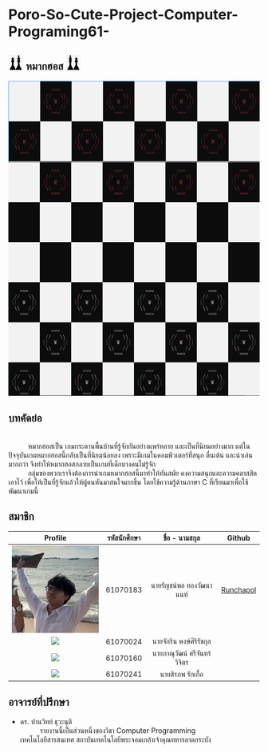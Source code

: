 # Poro-So-Cute-Project-Computer-Programing61-
## <a><img src="img/01.jpg" width="30px"></a> หมากฮอส <a><img src="img/02.jpg" width="30px"></a>
![](/img/03.png)
## บทคัดย่อ
<br>&nbsp;&nbsp;&nbsp;&nbsp;&nbsp;&nbsp;&nbsp;&nbsp;&nbsp;&nbsp;หมากฮอสเป็น เกมกระดานพื้นบ้านที่รู้จักกันอย่างแพร่หลาย และเป็นที่นิยมอย่างมาก แต่ในปัจจุบันเกมหมากฮอสนี้กลับเป็นที่นิยมน้อยลง เพราะมีเกมในคอมพิวเตอร์ที่สนุก ตื่นเต้น และน่าเล่นมากกว่า จึงทำให้หมากฮอสกลายเป็นเกมที่เด็กบางคนไม่รู้จัก 
<br>&nbsp;&nbsp;&nbsp;&nbsp;&nbsp;&nbsp;&nbsp;&nbsp;&nbsp;&nbsp;กลุ่มของพวกเราจึงต้องการนำเกมหมากฮอสนี้มาทำให้ทันสมัย คงความสนุกและความคลาสสิคเอาไว้ เพื่อให้เป็นที่รู้จักแล้วให้ผู้คนหันมาสนใจมากขึ้น โดยใช้ความรู้ด้านภาษา C ที่เรียนมาเพื่อใช้พัฒนาเกมนี้
## สมาชิก
| Profile | รหัสนักศึกษา        | ชื่อ - นามสกุล | Github |
|:---------:| :-------------: |:---------------------:| :-------------: |
| <a><img src="img/runchapol.jpg" width="200px"></a> | 61070183    | นายรัญชน์พล ทองวัฒนานนท์ | [Runchapol](https://github.com/Runchapol) |
| <a><img src="img/.jpg" width="200px"></a> | 61070024    | นายจักริน พงษ์ศิริรัชกุล |  |
| <a><img src="img/.jpg" width="200px"></a> | 61070160    | นายภาณุวัฒน์ ศรีจันทร์วิจิตร |  |
| <a><img src="img/.jpg" width="200px"></a> | 61070241    | นายสิรภพ รักเกื้อ | |
## อาจารย์ที่ปรึกษา
- ดร. ปานวิทย์ ธุวะนุติ
<br>&nbsp;&nbsp;&nbsp;&nbsp;&nbsp;&nbsp;&nbsp;&nbsp;&nbsp;&nbsp;รายงานนี้เป็นส่วนหนึ่งของวิชา Computer Programming
<br>เทคโนโลยีสารสนเทศ สถาบันเทคโนโลยีพระจอมเกล้าเจ้าคุณทหารลาดกระบัง
